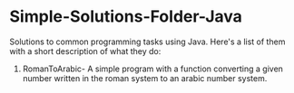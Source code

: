 # Simple-Solutions-Folder-Java

Solutions to common programming tasks using Java.
Here's a list of them with a short description of what they do:

1. RomanToArabic- A simple program with a function converting a given number written in the roman system to an arabic number system.
